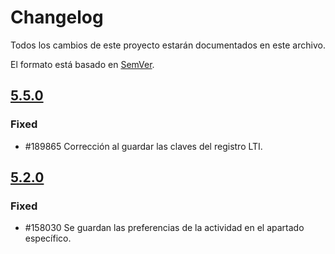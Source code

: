 # Changelog
Todos los cambios de este proyecto estarán documentados en este archivo.

El formato está basado en [SemVer](https://semver.org/spec/v2.0.0.html).


## [5.5.0](https://github.com/TelefonicaED/lti-portlet/tags/v5.5.0)


### Fixed
- #189865 Corrección al guardar las claves del registro LTI. 



## [5.2.0](https://github.com/TelefonicaED/lti-portlet/tags/v5.2.0)


### Fixed
- #158030 Se guardan las preferencias de la actividad en el apartado específico.


